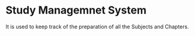 # Study Managemnet System
It is used to keep track of the preparation of all the Subjects and Chapters.

